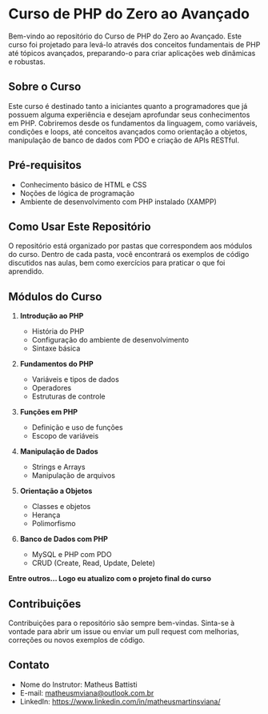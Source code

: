 # Curso de PHP do Zero ao Avançado

Bem-vindo ao repositório do Curso de PHP do Zero ao Avançado. Este curso foi projetado para levá-lo através dos conceitos fundamentais de PHP até tópicos avançados, preparando-o para criar aplicações web dinâmicas e robustas.

## Sobre o Curso

Este curso é destinado tanto a iniciantes quanto a programadores que já possuem alguma experiência e desejam aprofundar seus conhecimentos em PHP. Cobriremos desde os fundamentos da linguagem, como variáveis, condições e loops, até conceitos avançados como orientação a objetos, manipulação de banco de dados com PDO e criação de APIs RESTful.

## Pré-requisitos

- Conhecimento básico de HTML e CSS
- Noções de lógica de programação
- Ambiente de desenvolvimento com PHP instalado (XAMPP)

## Como Usar Este Repositório

O repositório está organizado por pastas que correspondem aos módulos do curso. Dentro de cada pasta, você encontrará os exemplos de código discutidos nas aulas, bem como exercícios para praticar o que foi aprendido.

## Módulos do Curso

1. **Introdução ao PHP**
   - História do PHP
   - Configuração do ambiente de desenvolvimento
   - Sintaxe básica

2. **Fundamentos do PHP**
   - Variáveis e tipos de dados
   - Operadores
   - Estruturas de controle

3. **Funções em PHP**
   - Definição e uso de funções
   - Escopo de variáveis

4. **Manipulação de Dados**
   - Strings e Arrays
   - Manipulação de arquivos

5. **Orientação a Objetos**
   - Classes e objetos
   - Herança
   - Polimorfismo

6. **Banco de Dados com PHP**
   - MySQL e PHP com PDO
   - CRUD (Create, Read, Update, Delete)
    
**Entre outros... Logo eu atualizo com o projeto final do curso**

## Contribuições

Contribuições para o repositório são sempre bem-vindas. Sinta-se à vontade para abrir um issue ou enviar um pull request com melhorias, correções ou novos exemplos de código.

## Contato

- Nome do Instrutor: Matheus Battisti
- E-mail: matheusmviana@outlook.com.br
- LinkedIn: https://www.linkedin.com/in/matheusmartinsviana/
